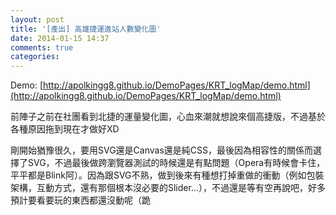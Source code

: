 ```yaml
---
layout: post
title: '[產出] 高雄捷運進站人數變化圖'
date: 2014-01-15 14:37
comments: true
categories: 
---
```

Demo: [http://apolkingg8.github.io/DemoPages/KRT_logMap/demo.html](http://apolkingg8.github.io/DemoPages/KRT_logMap/demo.html)

前陣子之前在社團看到北捷的運量變化圖，心血來潮就想說來個高捷版，不過基於各種原因拖到現在才做好XD

剛開始猶豫很久，要用SVG還是Canvas還是純CSS，最後因為相容性的關係而選擇了SVG，不過最後做跨瀏覽器測試的時候還是有點問題（Opera有時候會卡住，平平都是Blink阿）。因為跟SVG不熟，做到後來有種想打掉重做的衝動（例如包裝架構，互動方式，還有那個根本沒必要的Slider...），不過還是等有空再說吧，好多預計要看要玩的東西都還沒動呢（跪